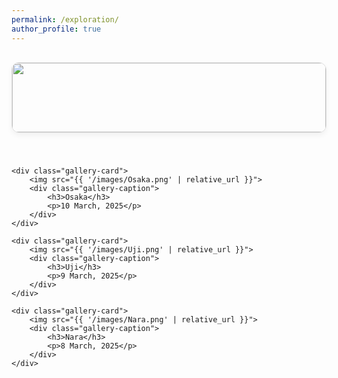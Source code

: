 ```yaml
---
permalink: /exploration/
author_profile: true
---
```


<style>
    .gallery-grid {
        display: grid;
        /* 1. 改为单列布局 */
        grid-template-columns: 1fr; 
        /* 适当增大了图片间的垂直间距 */
        gap: 2.5rem; 
        padding: 1rem 0;
        /* 为了在大屏幕上显示效果更好，设定一个最大宽度并居中 */
        max-width: 800px;
        margin: 0 auto;
    }
    .gallery-card {
        border: 1px solid #e0e0e0;
        border-radius: 12px;
        overflow: hidden;
        box-shadow: 0 4px 8px rgba(0,0,0,0.05);
        transition: transform 0.3s ease, box-shadow 0.3s ease;
    }
    .gallery-card:hover {
        transform: translateY(-5px);
        box-shadow: 0 8px 16px rgba(0,0,0,0.1);
    }
    .gallery-card img {
        width: 100%;
        /* 2. 移除了固定的 height: 220px; 让图片高度自适应 */
        object-fit: cover;
        display: block;
    }
    .gallery-caption {
        padding: 1rem;
        text-align: center;
        font-size: 0.9em;
        color: #555;
    }
    .gallery-caption h3 {
        margin: 0 0 0.5rem 0;
        font-size: 1.2em;
        color: #333;
    }
</style>

<div class="gallery-grid">
    <div class="gallery-card">
        <img src="{{ '/images/Wakayama.png' | relative_url }}">
        <div class="gallery-caption">
            <h3>Wakayama</h3>
            <p>11 March, 2025</p>
        </div>
    </div>

    <div class="gallery-card">
        <img src="{{ '/images/Osaka.png' | relative_url }}">
        <div class="gallery-caption">
            <h3>Osaka</h3>
            <p>10 March, 2025</p>
        </div>
    </div>

    <div class="gallery-card">
        <img src="{{ '/images/Uji.png' | relative_url }}">
        <div class="gallery-caption">
            <h3>Uji</h3>
            <p>9 March, 2025</p>
        </div>
    </div>

    <div class="gallery-card">
        <img src="{{ '/images/Nara.png' | relative_url }}">
        <div class="gallery-caption">
            <h3>Nara</h3>
            <p>8 March, 2025</p>
        </div>
    </div>
</div>
